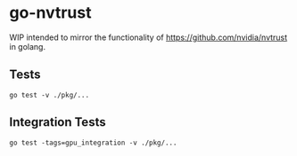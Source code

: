 # go-nvtrust

WIP intended to mirror the functionality of https://github.com/nvidia/nvtrust in golang.

## Tests

```
go test -v ./pkg/...
```

## Integration Tests

```
go test -tags=gpu_integration -v ./pkg/...
```
